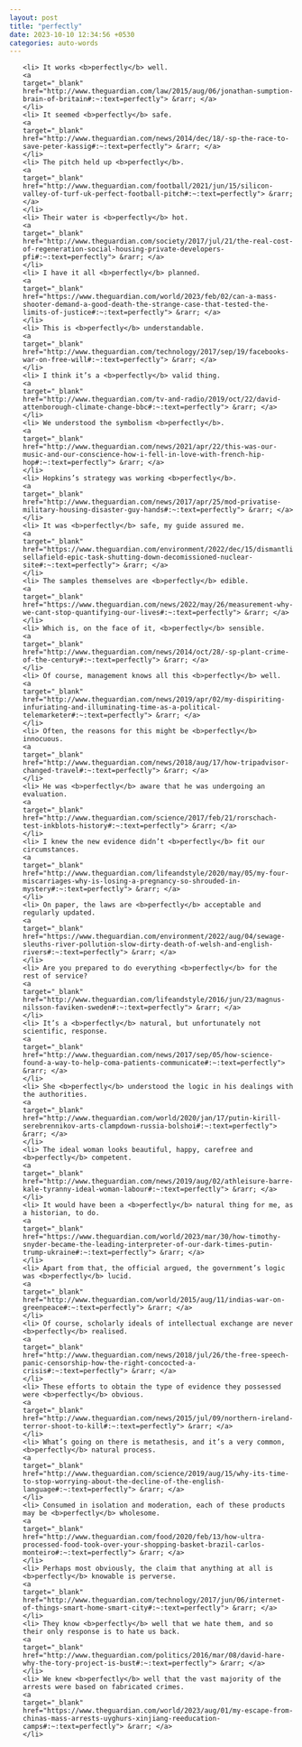 ```yaml
---
layout: post
title: "perfectly"
date: 2023-10-10 12:34:56 +0530
categories: auto-words
---
```

<ol>

    <li> It works <b>perfectly</b> well.
    <a 
    target="_blank" 
    href="http://www.theguardian.com/law/2015/aug/06/jonathan-sumption-brain-of-britain#:~:text=perfectly"> &rarr; </a>
    </li>
    <li> It seemed <b>perfectly</b> safe.
    <a 
    target="_blank" 
    href="http://www.theguardian.com/news/2014/dec/18/-sp-the-race-to-save-peter-kassig#:~:text=perfectly"> &rarr; </a>
    </li>
    <li> The pitch held up <b>perfectly</b>.
    <a 
    target="_blank" 
    href="http://www.theguardian.com/football/2021/jun/15/silicon-valley-of-turf-uk-perfect-football-pitch#:~:text=perfectly"> &rarr; </a>
    </li>
    <li> Their water is <b>perfectly</b> hot.
    <a 
    target="_blank" 
    href="http://www.theguardian.com/society/2017/jul/21/the-real-cost-of-regeneration-social-housing-private-developers-pfi#:~:text=perfectly"> &rarr; </a>
    </li>
    <li> I have it all <b>perfectly</b> planned.
    <a 
    target="_blank" 
    href="https://www.theguardian.com/world/2023/feb/02/can-a-mass-shooter-demand-a-good-death-the-strange-case-that-tested-the-limits-of-justice#:~:text=perfectly"> &rarr; </a>
    </li>
    <li> This is <b>perfectly</b> understandable.
    <a 
    target="_blank" 
    href="http://www.theguardian.com/technology/2017/sep/19/facebooks-war-on-free-will#:~:text=perfectly"> &rarr; </a>
    </li>
    <li> I think it’s a <b>perfectly</b> valid thing.
    <a 
    target="_blank" 
    href="http://www.theguardian.com/tv-and-radio/2019/oct/22/david-attenborough-climate-change-bbc#:~:text=perfectly"> &rarr; </a>
    </li>
    <li> We understood the symbolism <b>perfectly</b>.
    <a 
    target="_blank" 
    href="http://www.theguardian.com/news/2021/apr/22/this-was-our-music-and-our-conscience-how-i-fell-in-love-with-french-hip-hop#:~:text=perfectly"> &rarr; </a>
    </li>
    <li> Hopkins’s strategy was working <b>perfectly</b>.
    <a 
    target="_blank" 
    href="http://www.theguardian.com/news/2017/apr/25/mod-privatise-military-housing-disaster-guy-hands#:~:text=perfectly"> &rarr; </a>
    </li>
    <li> It was <b>perfectly</b> safe, my guide assured me.
    <a 
    target="_blank" 
    href="https://www.theguardian.com/environment/2022/dec/15/dismantling-sellafield-epic-task-shutting-down-decomissioned-nuclear-site#:~:text=perfectly"> &rarr; </a>
    </li>
    <li> The samples themselves are <b>perfectly</b> edible.
    <a 
    target="_blank" 
    href="https://www.theguardian.com/news/2022/may/26/measurement-why-we-cant-stop-quantifying-our-lives#:~:text=perfectly"> &rarr; </a>
    </li>
    <li> Which is, on the face of it, <b>perfectly</b> sensible.
    <a 
    target="_blank" 
    href="http://www.theguardian.com/news/2014/oct/28/-sp-plant-crime-of-the-century#:~:text=perfectly"> &rarr; </a>
    </li>
    <li> Of course, management knows all this <b>perfectly</b> well.
    <a 
    target="_blank" 
    href="http://www.theguardian.com/news/2019/apr/02/my-dispiriting-infuriating-and-illuminating-time-as-a-political-telemarketer#:~:text=perfectly"> &rarr; </a>
    </li>
    <li> Often, the reasons for this might be <b>perfectly</b> innocuous.
    <a 
    target="_blank" 
    href="http://www.theguardian.com/news/2018/aug/17/how-tripadvisor-changed-travel#:~:text=perfectly"> &rarr; </a>
    </li>
    <li> He was <b>perfectly</b> aware that he was undergoing an evaluation.
    <a 
    target="_blank" 
    href="http://www.theguardian.com/science/2017/feb/21/rorschach-test-inkblots-history#:~:text=perfectly"> &rarr; </a>
    </li>
    <li> I knew the new evidence didn’t <b>perfectly</b> fit our circumstances.
    <a 
    target="_blank" 
    href="http://www.theguardian.com/lifeandstyle/2020/may/05/my-four-miscarriages-why-is-losing-a-pregnancy-so-shrouded-in-mystery#:~:text=perfectly"> &rarr; </a>
    </li>
    <li> On paper, the laws are <b>perfectly</b> acceptable and regularly updated.
    <a 
    target="_blank" 
    href="https://www.theguardian.com/environment/2022/aug/04/sewage-sleuths-river-pollution-slow-dirty-death-of-welsh-and-english-rivers#:~:text=perfectly"> &rarr; </a>
    </li>
    <li> Are you prepared to do everything <b>perfectly</b> for the rest of service?
    <a 
    target="_blank" 
    href="http://www.theguardian.com/lifeandstyle/2016/jun/23/magnus-nilsson-faviken-sweden#:~:text=perfectly"> &rarr; </a>
    </li>
    <li> It’s a <b>perfectly</b> natural, but unfortunately not scientific, response.
    <a 
    target="_blank" 
    href="http://www.theguardian.com/news/2017/sep/05/how-science-found-a-way-to-help-coma-patients-communicate#:~:text=perfectly"> &rarr; </a>
    </li>
    <li> She <b>perfectly</b> understood the logic in his dealings with the authorities.
    <a 
    target="_blank" 
    href="http://www.theguardian.com/world/2020/jan/17/putin-kirill-serebrennikov-arts-clampdown-russia-bolshoi#:~:text=perfectly"> &rarr; </a>
    </li>
    <li> The ideal woman looks beautiful, happy, carefree and <b>perfectly</b> competent.
    <a 
    target="_blank" 
    href="http://www.theguardian.com/news/2019/aug/02/athleisure-barre-kale-tyranny-ideal-woman-labour#:~:text=perfectly"> &rarr; </a>
    </li>
    <li> It would have been a <b>perfectly</b> natural thing for me, as a historian, to do.
    <a 
    target="_blank" 
    href="https://www.theguardian.com/world/2023/mar/30/how-timothy-snyder-became-the-leading-interpreter-of-our-dark-times-putin-trump-ukraine#:~:text=perfectly"> &rarr; </a>
    </li>
    <li> Apart from that, the official argued, the government’s logic was <b>perfectly</b> lucid.
    <a 
    target="_blank" 
    href="http://www.theguardian.com/world/2015/aug/11/indias-war-on-greenpeace#:~:text=perfectly"> &rarr; </a>
    </li>
    <li> Of course, scholarly ideals of intellectual exchange are never <b>perfectly</b> realised.
    <a 
    target="_blank" 
    href="http://www.theguardian.com/news/2018/jul/26/the-free-speech-panic-censorship-how-the-right-concocted-a-crisis#:~:text=perfectly"> &rarr; </a>
    </li>
    <li> These efforts to obtain the type of evidence they possessed were <b>perfectly</b> obvious.
    <a 
    target="_blank" 
    href="http://www.theguardian.com/news/2015/jul/09/northern-ireland-terror-shoot-to-kill#:~:text=perfectly"> &rarr; </a>
    </li>
    <li> What’s going on there is metathesis, and it’s a very common, <b>perfectly</b> natural process.
    <a 
    target="_blank" 
    href="http://www.theguardian.com/science/2019/aug/15/why-its-time-to-stop-worrying-about-the-decline-of-the-english-language#:~:text=perfectly"> &rarr; </a>
    </li>
    <li> Consumed in isolation and moderation, each of these products may be <b>perfectly</b> wholesome.
    <a 
    target="_blank" 
    href="http://www.theguardian.com/food/2020/feb/13/how-ultra-processed-food-took-over-your-shopping-basket-brazil-carlos-monteiro#:~:text=perfectly"> &rarr; </a>
    </li>
    <li> Perhaps most obviously, the claim that anything at all is <b>perfectly</b> knowable is perverse.
    <a 
    target="_blank" 
    href="http://www.theguardian.com/technology/2017/jun/06/internet-of-things-smart-home-smart-city#:~:text=perfectly"> &rarr; </a>
    </li>
    <li> They know <b>perfectly</b> well that we hate them, and so their only response is to hate us back.
    <a 
    target="_blank" 
    href="http://www.theguardian.com/politics/2016/mar/08/david-hare-why-the-tory-project-is-bust#:~:text=perfectly"> &rarr; </a>
    </li>
    <li> We knew <b>perfectly</b> well that the vast majority of the arrests were based on fabricated crimes.
    <a 
    target="_blank" 
    href="https://www.theguardian.com/world/2023/aug/01/my-escape-from-chinas-mass-arrests-uyghurs-xinjiang-reeducation-camps#:~:text=perfectly"> &rarr; </a>
    </li>